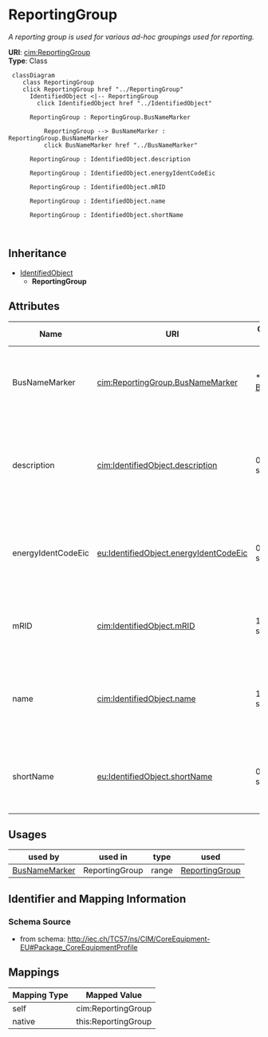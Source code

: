 # ReportingGroup


_A reporting group is used for various ad-hoc groupings used for reporting._





**URI**: [cim:ReportingGroup](http://iec.ch/TC57/CIM100#ReportingGroup)<br />
**Type**: Class




```mermaid
 classDiagram
    class ReportingGroup
    click ReportingGroup href "../ReportingGroup"
      IdentifiedObject <|-- ReportingGroup
        click IdentifiedObject href "../IdentifiedObject"
      
      ReportingGroup : ReportingGroup.BusNameMarker
        
          ReportingGroup --> BusNameMarker : ReportingGroup.BusNameMarker
          click BusNameMarker href "../BusNameMarker"
        
      ReportingGroup : IdentifiedObject.description
        
      ReportingGroup : IdentifiedObject.energyIdentCodeEic
        
      ReportingGroup : IdentifiedObject.mRID
        
      ReportingGroup : IdentifiedObject.name
        
      ReportingGroup : IdentifiedObject.shortName
        
      
```





## Inheritance
* [IdentifiedObject](IdentifiedObject.md)
    * **ReportingGroup**



## Attributes


| Name | URI | Cardinality and Range | Description | Inheritance |
| ---  | --- | --- | --- | --- |
| BusNameMarker | [cim:ReportingGroup.BusNameMarker](http://iec.ch/TC57/CIM100#ReportingGroup.BusNameMarker) | * <br />  [BusNameMarker](BusNameMarker.md)  | The bus name markers that belong to this reporting group | direct |
| description | [cim:IdentifiedObject.description](http://iec.ch/TC57/CIM100#IdentifiedObject.description) | 0..1 <br />  string  | The description is a free human readable text describing or naming the object | [IdentifiedObject](IdentifiedObject.md) |
| energyIdentCodeEic | [eu:IdentifiedObject.energyIdentCodeEic](http://iec.ch/TC57/CIM100-European#IdentifiedObject.energyIdentCodeEic) | 0..1 <br />  string  | The attribute is used for an exchange of the EIC code (Energy identification ... | [IdentifiedObject](IdentifiedObject.md) |
| mRID | [cim:IdentifiedObject.mRID](http://iec.ch/TC57/CIM100#IdentifiedObject.mRID) | 1 <br />  string  | Master resource identifier issued by a model authority | [IdentifiedObject](IdentifiedObject.md) |
| name | [cim:IdentifiedObject.name](http://iec.ch/TC57/CIM100#IdentifiedObject.name) | 1 <br />  string  | The name is any free human readable and possibly non unique text naming the o... | [IdentifiedObject](IdentifiedObject.md) |
| shortName | [eu:IdentifiedObject.shortName](http://iec.ch/TC57/CIM100-European#IdentifiedObject.shortName) | 0..1 <br />  string  | The attribute is used for an exchange of a human readable short name with len... | [IdentifiedObject](IdentifiedObject.md) |





## Usages

| used by | used in | type | used |
| ---  | --- | --- | --- |
| [BusNameMarker](BusNameMarker.md) | ReportingGroup | range | [ReportingGroup](ReportingGroup.md) |






## Identifier and Mapping Information







### Schema Source


* from schema: http://iec.ch/TC57/ns/CIM/CoreEquipment-EU#Package_CoreEquipmentProfile





## Mappings

| Mapping Type | Mapped Value |
| ---  | ---  |
| self | cim:ReportingGroup |
| native | this:ReportingGroup |




